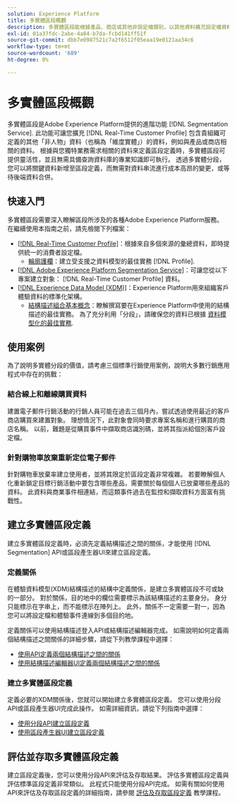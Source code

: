 ```yaml
---
solution: Experience Platform
title: 多實體區段概觀
description: 多實體區段能根據產品、商店或其他非設定檔類別，以其他資料擴充設定檔資料。 連線後，其他類別的資料將變得可用，就好像它們是設定檔結構描述的原生資料。
exl-id: 01a37fdc-2abe-4a84-b7da-fcbd141ff51f
source-git-commit: dbb7e0987521c7a2f6512f05eaa19e0121aa34c6
workflow-type: tm+mt
source-wordcount: '689'
ht-degree: 0%

---
```


# 多實體區段概觀

多實體區段是Adobe Experience Platform提供的進階功能 [!DNL Segmentation Service]. 此功能可讓您擴充 [!DNL Real-Time Customer Profile] 包含貴組織可定義的其他「非人物」資料（也稱為「維度實體」）的資料，例如與產品或商店相關的資料。 根據與您獨特業務需求相關的資料來定義區段定義時，多實體區段可提供靈活性，並且無需具備查詢資料庫的專業知識即可執行。 透過多實體分段，您可以將關鍵資料新增至區段定義，而無需對資料串流進行成本高昂的變更，或等待後端資料合併。

## 快速入門

多實體區段需要深入瞭解區段所涉及的各種Adobe Experience Platform服務。 在繼續使用本指南之前，請先檢閱下列檔案：

* [[!DNL Real-Time Customer Profile]](../profile/home.md)：根據來自多個來源的彙總資料，即時提供統一的消費者設定檔。
   * [輪廓護欄](../profile/guardrails.md)：建立受支援之資料模型的最佳實務 [!DNL Profile].
* [[!DNL Adobe Experience Platform Segmentation Service]](./home.md)：可讓您從以下專案建立對象： [!DNL Real-Time Customer Profile] 資料。
* [[!DNL Experience Data Model (XDM)]](../xdm/home.md)：Experience Platform用來組織客戶體驗資料的標準化架構。
   * [結構描述組合基本概念](../xdm/schema/composition.md#union)：瞭解撰寫要在Experience Platform中使用的結構描述的最佳實務。 為了充分利用「分段」，請確保您的資料已根據 [資料模型化的最佳實務](../xdm/schema/best-practices.md).

## 使用案例

為了說明多實體分段的價值，請考慮三個標準行銷使用案例，說明大多數行銷應用程式中存在的挑戰：

### 結合線上和離線購買資料

建置電子郵件行銷活動的行銷人員可能在過去三個月內，嘗試透過使用最近的客戶商店購買來建置對象。 理想情況下，此對象會同時要求專案名稱和進行購買的商店名稱。 以前，難題是從購買事件中擷取商店識別碼，並將其指派給個別客戶設定檔。

### 針對購物車放棄重新定位電子郵件

針對購物車放棄率建立使用者，並將其限定於區段定義非常複雜。 若要瞭解個人化重新鎖定目標行銷活動中要包含哪些產品，需要關於每個個人已放棄哪些產品的資料。 此資料與商業事件相連結，而這類事件過去在監控和擷取資料方面富有挑戰性。

## 建立多實體區段定義

建立多實體區段定義時，必須先定義結構描述之間的關係，才能使用 [!DNL Segmentation] API或區段產生器UI來建立區段定義。

### 定義關係

在體驗資料模型(XDM)結構描述的結構中定義關係，是建立多實體區段不可或缺的一部分。 對於關係，目的地中的欄位需要標示為該結構描述的主要身分。 身分只能標示在字串上，而不能標示在陣列上。 此外，關係不一定需要一對一，因為您可以將設定檔和體驗事件連線到多個目的地。

定義關係可以使用結構描述登入API或結構描述編輯器完成。 如需說明如何定義兩個結構描述之間關係的詳細步驟，請從下列教學課程中選擇：

* [使用API定義兩個結構描述之間的關係](../xdm/tutorials/relationship-api.md)
* [使用結構描述編輯器UI定義兩個結構描述之間的關係](../xdm/tutorials/relationship-ui.md)

### 建立多實體區段定義

定義必要的XDM關係後，您就可以開始建立多實體區段定義。 您可以使用分段API或區段產生器UI完成此操作。 如需詳細資訊，請從下列指南中選擇：

* [使用分段API建立區段定義](./tutorials/create-a-segment.md)
* [使用區段產生器UI建立區段定義](./ui/overview.md)

## 評估並存取多實體區段定義

建立區段定義後，您可以使用分段API來評估及存取結果。 評估多實體區段定義與評估標準區段定義非常類似。 此程式只能使用分段API完成。 如需有關如何使用API來評估及存取區段定義的詳細指南，請參閱 [評估及存取區段定義](./tutorials/evaluate-a-segment.md) 教學課程。
